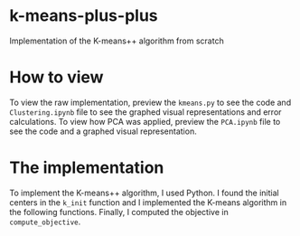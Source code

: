 # k-means-plus-plus
Implementation of the K-means++ algorithm from scratch

# How to view
To view the raw implementation, preview the `kmeans.py` to see the code and `Clustering.ipynb` file to see the graphed visual representations and error calculations.
To view how PCA was applied, preview the `PCA.ipynb` file to see the code and a graphed visual representation.

# The implementation
To implement the K-means++ algorithm, I used Python. I found the initial centers in the `k_init` function and I implemented the K-means algorithm in the following functions. Finally, I computed the objective in `compute_objective`.

